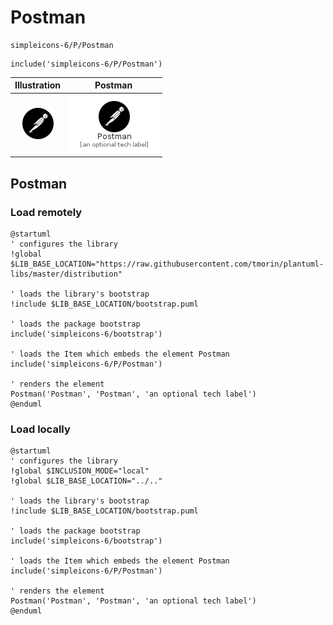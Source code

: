 # Postman


```text
simpleicons-6/P/Postman
```

```text
include('simpleicons-6/P/Postman')
```



| Illustration | Postman |
| :---: | :---: |
| ![illustration for Illustration](../../simpleicons-6/P/Postman.png) | ![illustration for Postman](../../simpleicons-6/P/Postman.Local.png) |




## Postman

### Load remotely
```plantuml
@startuml
' configures the library
!global $LIB_BASE_LOCATION="https://raw.githubusercontent.com/tmorin/plantuml-libs/master/distribution"

' loads the library's bootstrap
!include $LIB_BASE_LOCATION/bootstrap.puml

' loads the package bootstrap
include('simpleicons-6/bootstrap')

' loads the Item which embeds the element Postman
include('simpleicons-6/P/Postman')

' renders the element
Postman('Postman', 'Postman', 'an optional tech label')
@enduml
```

### Load locally
```plantuml
@startuml
' configures the library
!global $INCLUSION_MODE="local"
!global $LIB_BASE_LOCATION="../.."

' loads the library's bootstrap
!include $LIB_BASE_LOCATION/bootstrap.puml

' loads the package bootstrap
include('simpleicons-6/bootstrap')

' loads the Item which embeds the element Postman
include('simpleicons-6/P/Postman')

' renders the element
Postman('Postman', 'Postman', 'an optional tech label')
@enduml
```

